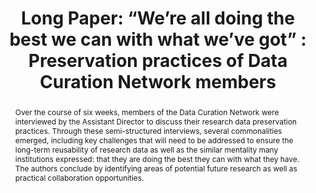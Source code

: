 ---
abstract: 'Over the course of six weeks, members of the Data Curation Network were
  interviewed by the Assistant Director to discuss their research data preservation
  practices. Through these semi-structured interviews, several commonalities emerged,
  including key challenges that will need to be addressed to ensure the long-term
  reusability of research data as well as the similar mentality many institutions
  expressed: that they are doing the best they can with what they have. The authors
  conclude by identifying areas of potential future research as well as practical
  collaboration opportunities.'
creators:
- Narlock, Mikala
date: null
document_url: https://az659834.vo.msecnd.net/eventsairwesteuprod/production-inconference-public/53bbd675484a4238bf4f157de851dfed
grand_parent: iPRES
institutions:
- Data Curation Network / University of Minnesota
keywords:
- research data
- peer comparisons
- curation,
landing_page_url: null
language: eng
layout: publication
license: CC-BY 4.0 International
notes_url: null
parent: iPRES 2022
publication_type: long paper
size: null
slides_url: null
source_name: iPRES
stream_url: null
title: 'Long Paper: “We’re all doing the best we can with what we’ve got” : Preservation
  practices of Data Curation Network members '
year: 2022
---